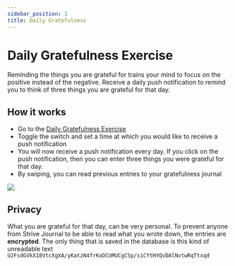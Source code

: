 ```yaml
---
sidebar_position: 3
title: Daily Gratefulness
---
```


# Daily Gratefulness Exercise
Reminding the things you are grateful for trains your mind to focus on the positive instead of the negative. Receive a daily push notification to remind you to think of three things you are grateful for that day.

## How it works
- Go to the [Daily Gratefulness Exercise](https://strivejournal.com/exercise/daily-gratefulness)
- Toggle the switch and set a time at which you would like to receive a push notification
- You will now receive a push notification every day. If you click on the push notification, then you can enter three things you were grateful for that day.
- By swiping, you can read previous entries to your gratefulness journal

<img src="/gif/daily-gratefulness.gif" className="gif"/>

## Privacy
What you are grateful for that day, can be very personal. To prevent anyone from Strive Journal to be able to read what you wrote down, the entries are **encrypted**. The only thing that is saved in the database is this kind of unreadable text `U2FsdGVkX18VtcXgXA/yKatzN4frKoDCUMUCgCSp/siCYtHYQvDAlNvtwRqTtxqd`